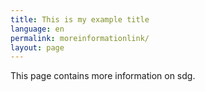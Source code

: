 ```yaml
---
title: This is my example title
language: en
permalink: moreinformationlink/
layout: page
---
```

This page contains more information on sdg.

